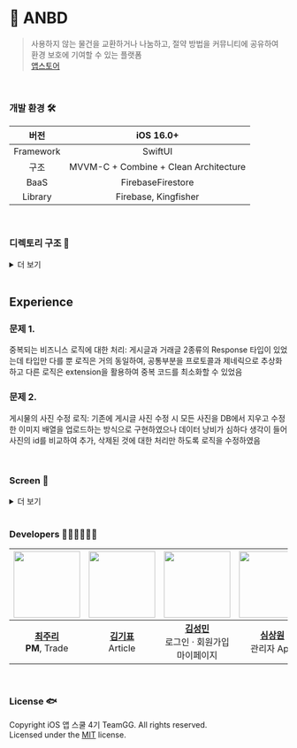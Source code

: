 # 🐳 ANBD
> 사용하지 않는 물건을 교환하거나 나눔하고, 절약 방법을 커뮤니티에 공유하여 환경 보호에 기여할 수 있는 플랫폼  
[앱스토어](https://apps.apple.com/kr/app/anbd/id6502585089)
<br>

### 개발 환경 🛠️
| 버전 | iOS 16.0+ |
|:-:|:-:|
| Framework | SwiftUI |
| 구조 | MVVM-C + Combine + Clean Architecture |
| BaaS | FirebaseFirestore |
| Library | Firebase, Kingfisher |
<br>

### 디렉토리 구조 📁
<details>
<summary>더 보기</summary>

#### ANBD
```
ANBD
 ┣ App
 ┃ ┗ ANBDApp.swift
 ┣ Common
 ┃ ┣ Extension
 ┃ ┗ Util
 ┣ Presentaion
 ┃ ┣ ANBDTabView.swift
 ┃ ┣ Authentication
 ┃ ┣ Home
 ┃ ┣ Article
 ┃ ┣ Trade
 ┃ ┣ Chat
 ┃ ┣ Mypage
 ┃ ┣ Report
 ┃ ┣ Search
 ┃ ┗ CommonUI
 ┃   ┣ Button
 ┃   ┣ Picker
 ┃   ┣ Sheet
 ┃   ┣ TextField
 ┃   ┗ View
 ┗ Resource
   ┣ Assets.xcassets
   ┣ Colors.xcassets
   ┣ Font
   ┗ Secrets.xcconfig
```

#### ANBD Model 
```
Sources
 ┣ Data
 ┃ ┣ DataSource
 ┃ ┣ Database
 ┃ ┗ RepositoryImpl
 ┣ Domain
 ┃ ┣ Model
 ┃ ┣ Repository
 ┃ ┗ Usecase/UsecaseImpl
 ┗ Common
   ┣ Enum
   ┣ Error
   ┣ Extension
   ┗ Manager
```
</details>
<br>

## Experience
### 문제 1.
중복되는 비즈니스 로직에 대한 처리: 게시글과 거래글 2종류의 Response 타입이 있었는데 타입만 다를 뿐 로직은 거의 동일하여, 공통부분을 프로토콜과 제네릭으로 추상화하고 다른 로직은 extension을 활용하여 중복 코드를 최소화할 수 있었음

### 문제 2.
게시물의 사진 수정 로직: 기존에 게시글 사진 수정 시 모든 사진을 DB에서 지우고 수정한 이미지 배열을 업로드하는 방식으로 구현하였으나 데이터 낭비가 심하다 생각이 들어 사진의 id를 비교하여 추가, 삭제된 것에 대한 처리만 하도록 로직을 수정하였음

<br>

### Screen 📱
<details>
<summary>더 보기</summary>
 
### 홈 · 검색
> 아껴쓰기, 나눠쓰기, 바꿔쓰기, 다시쓰기 항목들을 한 눈에 확인할 수 있습니다.

| <img src="https://github.com/APP-iOS4/ANBD/assets/37467592/d274e3d2-a067-4c1d-9117-13d95ba01248" width="180"> | <img src="https://github.com/APP-iOS4/ANBD/assets/37467592/67104e96-7ee8-4ccb-b947-6cc6a471e7cd" width="180"> | <img src="https://github.com/APP-iOS4/ANBD/assets/37467592/7b84675d-e4ff-4f8d-83f8-525dbd3bbb6d" width="180"> | <img src="https://github.com/APP-iOS4/ANBD/assets/37467592/8f26cbf7-4abd-4a91-9f68-a0b9b3a4c51e" width="180"> |
|--|--|--|--|


### 정보 공유
> **아나바다** 중 아껴쓰기 / 다시쓰기에 해당하는 탭으로 사용자가 알고 있는 물건을 아껴 쓰거나 다시 쓸 수 있는 꿀팁·노하우를 게시할 수 있습니다.

| <img src="https://github.com/APP-iOS4/ANBD/assets/37467592/1ae13738-74b9-49f9-afc1-21a3389c3506" width="180"> | <img src="https://github.com/APP-iOS4/ANBD/assets/37467592/2e9f4333-a65f-4dca-a8ac-9bb133d1b3ea" width="180"> | <img src="https://github.com/APP-iOS4/ANBD/assets/37467592/25182bb6-5a08-4dcd-a8da-0f40faf298ae" width="180"> | <img src="https://github.com/APP-iOS4/ANBD/assets/37467592/a7416f44-e72c-4a51-9420-a57799fba6f0" width="180"> |
|--|--|--|--|

### 나눔 · 거래
> **아나바다** 중 나눠쓰기 / 바꿔쓰기에 해당하는 탭으로 사용자들이 원하는 물건을 무료나눔 혹은 물물교환할 수 있습니다.

| <img src="https://github.com/APP-iOS4/ANBD/assets/37467592/ff773521-f5d9-44bf-a38f-b46264243df1" width="180"> | <img src="https://github.com/APP-iOS4/ANBD/assets/37467592/2e678454-8ee3-4d23-849f-a7c11527a33b" width="180"> | <img src="https://github.com/APP-iOS4/ANBD/assets/37467592/ad052478-c0a7-4b59-967f-b9b2cbb827c0" width="180"> | <img src="https://github.com/APP-iOS4/ANBD/assets/37467592/8c514cd4-c002-4d36-baa8-ed22f4ced94e" width="180"> |
|--|--|--|--|

### 채팅
> 다른 사용자와 **나눔·거래**를 진행할 때 약속을 잡거나 추가적인 정보들을 주고 받을 수 있도록 1:1 채팅을 지원합니다.

| <img src="https://github.com/APP-iOS4/ANBD/assets/37467592/5b70c116-e63e-47c5-a218-adffac5b3cc5" width="180"> | <img src="https://github.com/APP-iOS4/ANBD/assets/37467592/ded19b18-a9dd-4116-bdc6-61196a9b9bf5" width="180"> | <img src="https://github.com/APP-iOS4/ANBD/assets/37467592/be61b153-f47b-4b6f-a9e5-6d45663749fd" width="180"> |
|--|--|--|

### 내 정보
> 내가 등록한 정보를 확인하고 수정할 수 있습니다.

| <img src="https://github.com/APP-iOS4/ANBD/assets/37467592/622719a2-fbf4-4e81-b724-3b5c4e0b8acb" width="180"> | <img src="https://github.com/APP-iOS4/ANBD/assets/37467592/61e1764e-cc6d-45a4-9b6e-c6628115b036" width="180"> |
|--|--|

</details>
<br>

### Developers 👨🏻‍💻👩🏻‍💻
| <img src="https://avatars.githubusercontent.com/u/80569323?v=4" width="120"> | <img src="https://avatars.githubusercontent.com/u/103730885?v=4" width="120"> | <img src="https://avatars.githubusercontent.com/u/72730841?v=4" width="120"> | <img src="https://avatars.githubusercontent.com/u/100953349?v=4" width="120"> | <img src="https://avatars.githubusercontent.com/u/49361214?v=4" width="120"> | <img src="https://avatars.githubusercontent.com/u/90377826?v=4" width="120"> | <img src="https://avatars.githubusercontent.com/u/37467592?v=4" width="120"> |
|:--:|:--:|:--:|:--:|:--:|:--:|:--:|
|[**최주리**](https://github.com/juri123123) <br> **PM**, Trade |[**김기표**](https://github.com/rlvy0513) <br> Article|[**김성민**](https://github.com/marukim365) <br> 로그인 · 회원가입 <br> 마이페이지|[**심상원**](https://github.com/Upcircle2) <br> 관리자 App|[**유지호**](https://github.com/jihoooo97) <br> 모델|[**정운관**](https://github.com/UnGwan) <br> 모델, Chat|[**최정인**](https://github.com/choijungp) <br> Home, Chat|
<br>

### License 🐟 
Copyright iOS 앱 스쿨 4기 TeamGG. All rights reserved.     
Licensed under the [MIT](LICENSE) license.    

<br>

